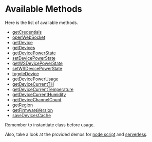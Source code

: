 # Available Methods

Here is the list of available methods.

* [getCredentials](getcredentials.md)
* [openWebSocket](openwebsocket.md)
* [getDevice](getdevice.md)
* [getDevices](getdevices.md)
* [getDevicePowerState](getdevicepowerstate.md)
* [setDevicePowerState](setdevicepowerstate.md)
* [getWSDevicePowerState](getwsdevicepowerstate.md)
* [setWSDevicePowerState](setwsdevicepowerstate.md)
* [toggleDevice](toggledevice.md)
* [getDevicePowerUsage](getdevicepowerusage.md)
* [getDeviceCurrentTH](getdevicecurrentth.md)
* [getDeviceCurrentTemperature](getdevicecurrenttemperature.md)
* [getDeviceCurrentHumidity](getdevicecurrenthumidity.md)
* [getDeviceChannelCount](getdevicechannelcount.md)
* [getRegion](getregion.md)
* [getFirmwareVersion](getfirmwareversion.md)
* [saveDevicesCache](savedevicescache.md)

Remember to instantiate class before usage.

Also, take a look at the provided demos for [node script](../demos/node.md) and [serverless](../demos/serverless.md).